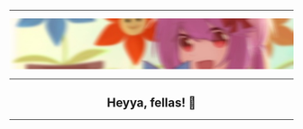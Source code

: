 <hr>
<img src="img/banner.jpg" alt="Banner">
<br>
<hr>
<center><h2>Heyya, fellas! 🤙</h2></center>
<hr>
